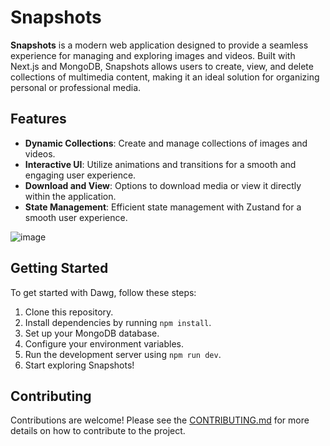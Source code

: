# Snapshots

**Snapshots** is a modern web application designed to provide a seamless experience for managing and exploring images and videos. Built with Next.js and MongoDB, Snapshots allows users to create, view, and delete collections of multimedia content, making it an ideal solution for organizing personal or professional media.

## Features

- **Dynamic Collections**: Create and manage collections of images and videos.
- **Interactive UI**: Utilize animations and transitions for a smooth and engaging user experience.
- **Download and View**: Options to download media or view it directly within the application.
- **State Management**: Efficient state management with Zustand for a smooth user experience.

![image](https://github.com/user-attachments/assets/6be8de4b-c6b6-4fc4-8fa8-7eb9a0201224)

## Getting Started

To get started with Dawg, follow these steps:

1. Clone this repository.
2. Install dependencies by running `npm install`.
3. Set up your MongoDB database.
4. Configure your environment variables.
5. Run the development server using `npm run dev`.
6. Start exploring Snapshots!

## Contributing

Contributions are welcome! Please see the [CONTRIBUTING.md](CONTRIBUTING.md) for more details on how to contribute to the project.
